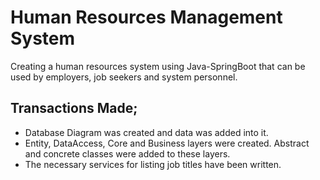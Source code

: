 # Human Resources Management System

Creating a human resources system using Java-SpringBoot that can be used by employers, job seekers and system personnel.
 
## Transactions Made;
- Database Diagram was created and data was added into it. 
- Entity, DataAccess, Core and Business layers were created. Abstract and concrete classes were added to these layers.
- The necessary services for listing job titles have been written.

